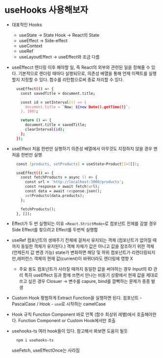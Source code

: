 # useHooks 사용해보자

- 대표적인 Hooks
  - useState -> State Hook -> React의 State
  - useEffect -> Side-effect
  - useContext
  - useRef
  - useLayoutEffect -> useEffect와 조금 다름

- useEffecct
  렌더링 이후 해야할 일, 즉 React의 외부와 관련된 일을 정해줄 수 있다.
  기본적으로 렌더링 때마다 실행되므로, 의존성 배열을 통해 언제 이펙트를 실행할지 지정할 수 있다.
  함수를 리턴함으로써 종료 처리할 수 있다.

    ```zsh
      useEffect(() => {
        const savedTitle = document.title;

        const id = setInterval(() => {
          document.title = `Now: ${new Date().getTime()}`;
        }, 100);

        return () => {
          document.title = savedTitle;
          clearInterval(id);
        };
      });
    ```

- useEffect 처음 한번만 실행하기
  의존성 배열에서 아무것도 지정하지 않을 경우 맨 처음 한번만 실행

    ```zsh
      const [products, setProducts] = useState<Product[]>([]);

      useEffect(() => {
        const fetchProducts = async () => {
          const url = 'http://localhost:3000/products';
          const response = await fetch(url);
          const data = await response.json();
          setProducts(data.products);
        };

        fetchProducts();
      }, []);
    ```

- Effect가 두 번 실행되는 이유
  `<React.StrictMode>`로 컴포넌트 전체를 감쌀 경우 Side Effect를 찾으려고 Effect를 두번씩 실행함

- useRef
  컴포넌트의 생애주기 전체에 걸쳐서 유지되는 객체
    (컴포넌트가 없어질 때까지 동일한 객체가 유지된다.)
  객체 자체가 값은 아니고 값을 참조하기 위한 객체
    (언제든지 값 변경 가능)
  state가 변화하면 해당 및 하위 컴포넌트가 리렌더링되지만,레퍼런스 객체의 현재 값(current)이 바뀌더라도 렌더링에 영향 X
  - 주요 용도
    컴포넌트가 사라질 때까지 동일한 값을 써야하는 경우
      Input의 ID 관리
    특히 useEffect 등과 함께 쓰면서 만나는 비동기 상황에서 현재 값을 제대로 쓰고 싶은 경우
    Closuer -> 변수를 capure, bind를 깜빡하는 문제가 종종 발생

- Custom Hook
  평범하게 Extract Function을 실행하면 된다.
  컴포넌트 - PascalCase / Hook - `use`로 시작하는 camelCase

- Hook 규칙
  Function Component 바로 안쪽 (함수 최상위 레벨)에서 호출해야한다.
  Function Component or Custom Hook에서만 호출

- usehooks-ts
  여러 hook들이 있다. 참고해서 봐보면 도움이 될듯

  ```zsh
    npm i usehooks-ts
  ```

  useFetch, useEffectOnce는 사라짐
  